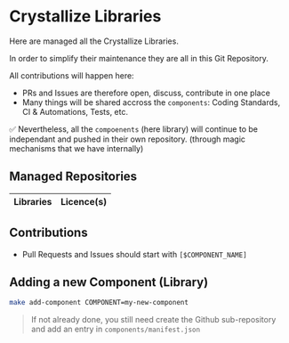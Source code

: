 # Crystallize Libraries

Here are managed all the Crystallize Libraries.

In order to simplify their maintenance they are all in this Git Repository.

All contributions will happen here:

- PRs and Issues are therefore open, discuss, contribute in one place
- Many things will be shared accross the `components`: Coding Standards, CI & Automations, Tests, etc.

✅ Nevertheless, all the `compoenents` (here library) will continue to be independant and pushed in their own repository. (through magic mechanisms that we have internally)

## Managed Repositories

| Libraries                                                                      | Licence(s) |
| ------------------------------------------------------------------------------ | ---------- |

## Contributions

- Pull Requests and Issues should start with `[$COMPONENT_NAME]`

## Adding a new Component (Library)

```bash
make add-component COMPONENT=my-new-component
```

> If not already done, you still need create the Github sub-repository and add an entry in `components/manifest.json`

[mit]: https://img.shields.io/badge/license-MIT-green?style=flat-square&labelColor=black

